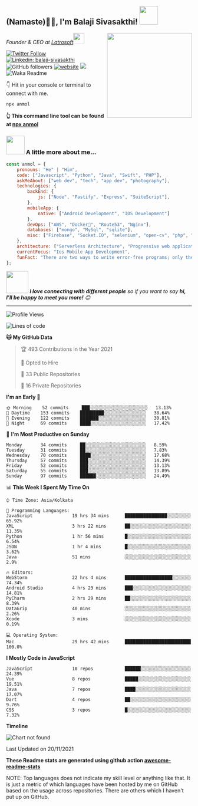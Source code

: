 <h2>(Namaste)🙏🏻, I'm Balaji Sivasakthi! <img src="https://media.giphy.com/media/12oufCB0MyZ1Go/giphy.gif" width="50"></h2>
<img align='right' src="https://media.giphy.com/media/M9gbBd9nbDrOTu1Mqx/giphy.gif" width="230">
<p><em>Founder & CEO at <a href="http://www.latrosoft.in">Latrosoft</a><img src="https://media.giphy.com/media/WUlplcMpOCEmTGBtBW/giphy.gif" width="30"> 
</em></p>

[![Twitter Follow](https://img.shields.io/twitter/follow/iambalaji___?label=Follow)](https://twitter.com/intent/follow?screen_name=iambalaji___)
[![Linkedin: balaji-sivasakthi](https://img.shields.io/badge/-Balaji-Sivasakthi-blue?style=flat-square&logo=Linkedin&logoColor=white&link=https://www.linkedin.com/in/balajisivaakthi/)](https://www.linkedin.com/in/balajisivasakhti/)
![GitHub followers](https://img.shields.io/github/followers/balaji-sivasakthi?label=Follow&style=social)
[![website](https://img.shields.io/badge/Website-46a2f1.svg?&style=flat-square&logo=Google-Chrome&logoColor=white&link=https://latrosoft.in/)](https://latrosoft.in/)
![](https://visitor-badge.glitch.me/badge?page_id=balaji-sivasakthi)
![Waka Readme](https://github.com/balaji-sivasakthi/balajisivasakthi/workflows/Waka%20Readme/badge.svg)

👇 Hit in your console or terminal to connect with me.

```bash
npx anmol
```
**👆 This command line tool can be found at [npx anmol](https://github.com/balaji-sivasakthi/npx_card)**

### <img src="https://media.giphy.com/media/VgCDAzcKvsR6OM0uWg/giphy.gif" width="50"> A little more about me...  

```javascript
const anmol = {
    pronouns: "He" | "Him",
    code: ["Javascript", "Python", "Java", "Swift", "PHP"],
    askMeAbout: ["web dev", "tech", "app dev", "photography"],
    technologies: {
        backEnd: {
            js: ["Node", "Fastify", "Express", "SuiteScript"],
        },
        mobileApp: {
            native: ["Android Development", "IOS Development"]
        },
        devOps: ["AWS", "Docker🐳", "Route53", "Nginx"],
        databases: ["mongo", "MySql", "sqlite"],
        misc: ["Firebase", "Socket.IO", "selenium", "open-cv", "php", "SuiteApp"]
    },
    architecture: ["Serverless Architecture", "Progressive web applications", "Single page applications"],
    currentFocus: "Ios Mobile App Development",
    funFact: "There are two ways to write error-free programs; only the third one works"
};
```

<img src="https://media.giphy.com/media/LnQjpWaON8nhr21vNW/giphy.gif" width="60"> <em><b>I love connecting with different people</b> so if you want to say <b>hi, I'll be happy to meet you more!</b> 😊</em>

---
<!--START_SECTION:waka-->
![Profile Views](http://img.shields.io/badge/Profile%20Views-930-blue)

![Lines of code](https://img.shields.io/badge/From%20Hello%20World%20I%27ve%20Written-1.1%20million%20lines%20of%20code-blue)

**🐱 My GitHub Data** 

> 🏆 493 Contributions in the Year 2021
 > 
> 💼 Opted to Hire
 > 
> 📜 33 Public Repositories 
 > 
> 🔑 16 Private Repositories  
 > 
**I'm an Early 🐤** 

```text
🌞 Morning    52 commits     ███░░░░░░░░░░░░░░░░░░░░░░   13.13% 
🌆 Daytime    153 commits    █████████░░░░░░░░░░░░░░░░   38.64% 
🌃 Evening    122 commits    ███████░░░░░░░░░░░░░░░░░░   30.81% 
🌙 Night      69 commits     ████░░░░░░░░░░░░░░░░░░░░░   17.42%

```
📅 **I'm Most Productive on Sunday** 

```text
Monday       34 commits     ██░░░░░░░░░░░░░░░░░░░░░░░   8.59% 
Tuesday      31 commits     ██░░░░░░░░░░░░░░░░░░░░░░░   7.83% 
Wednesday    70 commits     ████░░░░░░░░░░░░░░░░░░░░░   17.68% 
Thursday     57 commits     ███░░░░░░░░░░░░░░░░░░░░░░   14.39% 
Friday       52 commits     ███░░░░░░░░░░░░░░░░░░░░░░   13.13% 
Saturday     55 commits     ███░░░░░░░░░░░░░░░░░░░░░░   13.89% 
Sunday       97 commits     ██████░░░░░░░░░░░░░░░░░░░   24.49%

```


📊 **This Week I Spent My Time On** 

```text
⌚︎ Time Zone: Asia/Kolkata

💬 Programming Languages: 
JavaScript               19 hrs 34 mins      ████████████████░░░░░░░░░   65.92% 
XML                      3 hrs 22 mins       ██░░░░░░░░░░░░░░░░░░░░░░░   11.35% 
Python                   1 hr 56 mins        █░░░░░░░░░░░░░░░░░░░░░░░░   6.54% 
JSON                     1 hr 4 mins         █░░░░░░░░░░░░░░░░░░░░░░░░   3.62% 
Java                     51 mins             ░░░░░░░░░░░░░░░░░░░░░░░░░   2.9%

🔥 Editors: 
WebStorm                 22 hrs 4 mins       ██████████████████░░░░░░░   74.34% 
Android Studio           4 hrs 23 mins       ███░░░░░░░░░░░░░░░░░░░░░░   14.81% 
PyCharm                  2 hrs 29 mins       ██░░░░░░░░░░░░░░░░░░░░░░░   8.39% 
DataGrip                 40 mins             ░░░░░░░░░░░░░░░░░░░░░░░░░   2.26% 
Xcode                    3 mins              ░░░░░░░░░░░░░░░░░░░░░░░░░   0.19%

💻 Operating System: 
Mac                      29 hrs 42 mins      █████████████████████████   100.0%

```

**I Mostly Code in JavaScript** 

```text
JavaScript               10 repos            ██████░░░░░░░░░░░░░░░░░░░   24.39% 
Vue                      8 repos             █████░░░░░░░░░░░░░░░░░░░░   19.51% 
Java                     7 repos             ████░░░░░░░░░░░░░░░░░░░░░   17.07% 
Dart                     4 repos             ██░░░░░░░░░░░░░░░░░░░░░░░   9.76% 
CSS                      3 repos             █░░░░░░░░░░░░░░░░░░░░░░░░   7.32%

```


**Timeline**

![Chart not found](https://raw.githubusercontent.com/balaji-sivasakthi/balaji-sivasakthi/master/charts/bar_graph.png) 


 Last Updated on 20/11/2021
<!--END_SECTION:waka-->

**These Readme stats are generated using github action [awesome-readme-stats](https://github.com/balaji-sivsakthi/waka-readme-stats)**

NOTE: Top languages does not indicate my skill level or anything like that. It is just a metric of which languages have been hosted by me on GitHub based on the usage across repositories. There are others which I haven't put up on GitHub.
